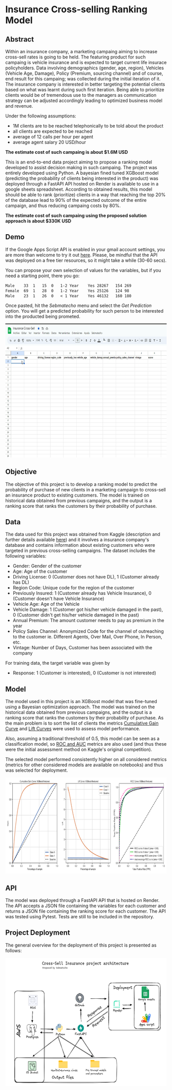 # Insurance Cross-selling Ranking Model

## Abstract 

Within an insurance company, a marketing campaing aiming to increase cross-sell rates is going to be held. The featuring product for such campaing is vehicle insurance and is expected to target current life insurace policyholders. Data involving demographics (gender, age, region), Vehicles (Vehicle Age, Damage), Policy (Premium, sourcing channel) and of course, end result for this campaing; was collected during the initial iteration of it. The insurance company is interested in better targeting the potential clients based on what was learnt during such first iteration. Being able to prioritize clients would be of tremendous use to the managers as communication strategy can be adjusted accordingly leading to optimized business model and revenue.  

Under the following assumptions: 
- 1M clients are to be reached telephonically to be told about the product
- all clients are expected to be reached
- average of 12 calls per hour per agent
- average agent salary 20 USD/hour 


**The estimate cost of such campaing is about $1.6M USD**

This is an end-to-end data project aiming to propose a ranking model developed to assist decision making in such campaing. The project was entirely developed using Python. A bayesian fined tuned XGBoost model (predicting the probability of clients being interested in the product) was deployed through a FastAPI API hosted on Render is available to use in a google sheets spreadsheet. According to obtained results, this model should be able to rank (prioritize) clients in a way that reaching the top 20% of the database lead to 90% of the expected outcome of the entire campaign, and thus reducing campaing costs by 80%. 

**The estimate cost of such campaing using the proposed solution approach is about $330K USD**
## Demo

If the Google Apps Script API is enabled in your gmail account settings, you are more than welcome to try it out [here](https://docs.google.com/spreadsheets/d/1WUQPmwvzYX_OY9WIVluOEKeaUD4erhhSXdbbLip4ElY/edit?usp=sharing). Please, be mindful that the API was deployed on a free tier resources, so it might take a while (30-60 secs). 

You can propose your own selection of values for the variables, but if you need a starting point, there you go: 

```
Male	33	1	15	0	1-2 Year	Yes	28267	154	269
Female	69	1	28	0	1-2 Year	Yes	25126	124	98
Male	23	1	26	0	< 1 Year	Yes	46132	160	180
```

Once pasted, hit the *Sebmatecho* menu and select the *Get Prediction* option. You will get a predicted probability for such person to be interested into the producted being prometed. 

<img src="cross_sell_demo.gif" width="660" height="418" />

## Objective

The objective of this project is to develop a ranking model to predict the probability of purchase of new clients in a marketing campaign to cross-sell an insurance product to existing customers. The model is trained on historical data obtained from previous campaigns, and the output is a ranking score that ranks the customers by their probability of purchase.

## Data
The data used for this project was obtained from Kaggle (description and further details available [here](https://www.kaggle.com/datasets/anmolkumar/health-insurance-cross-sell-prediction)) and it involves a insurance company's database and contains information about existing customers who were targeted in previous cross-selling campaigns. The dataset includes the following variables:

- Gender: Gender of the customer
- Age: Age of the customer
- Driving License: 0 (Customer does not have DL), 1 (Customer already has DL)
- Region Code: Unique code for the region of the customer
- Previously Insured: 1 (Customer already has Vehicle Insurance), 0 (Customer doesn't have Vehicle Insurance)
- Vehicle Age: Age of the Vehicle
- Vehicle Damage: 1 (Customer got his/her vehicle damaged in the past), 0 (Customer didn't get his/her vehicle damaged in the past)
- Annual Premium: The amount customer needs to pay as premium in the year
- Policy Sales Channel: Anonymized Code for the channel of outreaching to the customer ie. Different Agents, Over Mail, Over Phone, In Person, etc.
- Vintage: Number of Days, Customer has been associated with the company

For training data, the target variable was given by
- Response:  1 (Customer is interested), 0 (Customer is not interested)

## Model
The model used in this project is an XGBoost model that was fine-tuned using a Bayesian optimization approach. The model was trained on the historical data obtained from previous campaigns, and the output is a ranking score that ranks the customers by their probability of purchase. As the main problem is to sort the list of clients the metrics [Cumulative Gain Curve](http://mlwiki.org/index.php/Cumulative_Gain_Chart) and [Lift Curves](https://www.geeksforgeeks.org/understanding-gain-chart-and-lift-chart/) were used to assess model performance. 

Also, assuming a traditional threshold of 0.5, this model can be seen as a classification model, so [ROC and AUC](https://developers.google.com/machine-learning/crash-course/classification/roc-and-auc?hl=en) metrics are also used (and thus these were the initial assessment method on Kaggle's original competition). 

The selected model performed consistently higher on all considered metrics (metrics for other considered models are available on notebooks) and thus was selected for deployment. 

<img src="models/figures/xgboost_finetuned.png" width="900" height="300" />

## API
The model was deployed through a FastAPI API that is hosted on Render. The API accepts a JSON file containing the variables for each customer and returns a JSON file containing the ranking score for each customer. The API was tested using Pytest. Tests are still to be included in the repository.

## Project Deployment

The general overview for the deployment of this project is presented as follows: 

<img src="project_architecture.png" width="600" height="400" />






